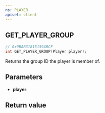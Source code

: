 ```yaml
---
ns: PLAYER
apiset: client
---
```

## GET_PLAYER_GROUP

```c
// 0x9BAB31815159ABCF
int GET_PLAYER_GROUP(Player player);
```

Returns the group ID the player is member of.

## Parameters
* **player**:

## Return value

